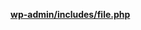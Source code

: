 <p><b><a href="https://developer.wordpress.org/reference/files/wp-admin/includes/file.php/">wp-admin/includes/file.php</a></b></p>
